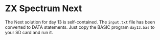 # ZX Spectrum Next

The Next solution for day 13 is self-contained. The `input.txt` file has been
converted to DATA statements. Just copy the BASIC program `day13.bas` to your SD
card and run it.
